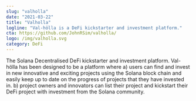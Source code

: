 ```yaml
---
slug: "valholla"
date: "2021-03-22"
title: "Valholla"
logline: "Val-hölla is a DeFi kickstarter and investment platform."
cta: https://github.com/JohnRSim/valholla/
logo: /img/valholla.svg
category: DeFi
---
```


The Solana Decentralised DeFi kickstarter and investment platform. Val-hölla has been designed to be a platform where a) users can find and invest in new innovative and exciting projects using the Solana block chain and easily keep up to date on the progress of projects that they have invested in. b) project owners and innovators can list their project and kickstart their DeFi project with investment from the Solana community.
